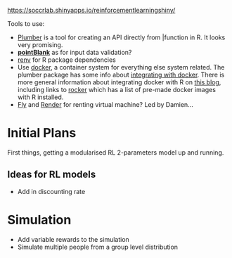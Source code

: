 
https://soccrlab.shinyapps.io/reinforcementlearningshiny/



Tools to use:
- [Plumber](https://www.rplumber.io/) is a tool for creating an API directly from |function in R. It looks very promising.
- [**pointBlank**](https://rstudio.github.io/pointblank/index.html) as for input data validation?
- [renv](https://rstudio.github.io/renv/articles/renv.html) for R package dependencies
- Use [docker](https://www.docker.com/), a container system for everything else system related. The plumber package has some info about [integrating with docker](https://www.rplumber.io/articles/hosting.html#docker). There is more general information about integrating docker with R on [this blog](https://colinfay.me/docker-r-reproducibility/), including links to [rocker](https://rocker-project.org/) which has a list of pre-made docker images with R installed.
- [Fly](https://fly.io/) and [Render](https://fly.io/) for renting virtual machine? Led by Damien...


# Initial Plans

First things, getting a modularised RL 2-parameters model up and running.

## Ideas for RL models

- Add in discounting rate 


# Simulation
-  Add variable rewards to the simulation
-  Simulate multiple people from a group level distribution